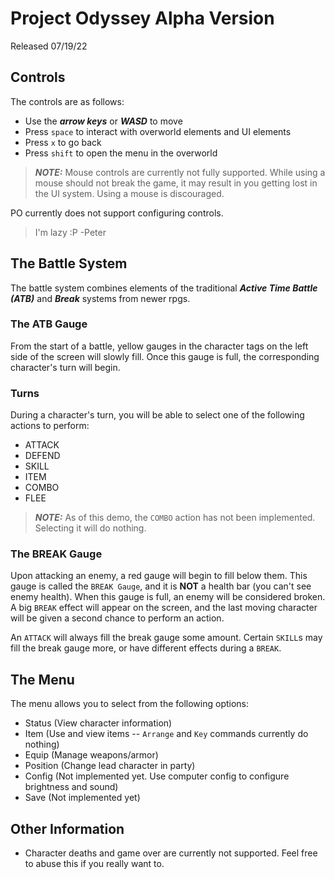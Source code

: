 # Project Odyssey Alpha Version

Released 07/19/22

## Controls

The controls are as follows:
- Use the **_arrow keys_** or **_WASD_** to move
- Press `space` to interact with overworld elements and UI elements
- Press `x` to go back
- Press `shift` to open the menu in the overworld

> **_NOTE:_** Mouse controls are currently not fully supported. While using a mouse should not break the game, it may result in you getting lost in the UI system. Using a mouse is discouraged.

PO currently does not support configuring controls. 
> I'm lazy :P -Peter

## The Battle System

The battle system combines elements of the traditional **_Active Time Battle (ATB)_** and **_Break_** systems from newer rpgs.

### The ATB Gauge

From the start of a battle, yellow gauges in the character tags on the left side of the screen will slowly fill. Once this gauge is full, the corresponding character's turn will begin. 

### Turns

During a character's turn, you will be able to select one of the following actions to perform:

- ATTACK
- DEFEND
- SKILL
- ITEM
- COMBO
- FLEE

> **_NOTE:_** As of this demo, the `COMBO` action has not been implemented. Selecting it will do nothing.

### The BREAK Gauge

Upon attacking an enemy, a red gauge will begin to fill below them. This gauge is called the `BREAK Gauge`, and it is  **NOT** a health bar (you can't see enemy health).
When this gauge is full, an enemy will be considered broken. A big `BREAK` effect will appear on the screen, and the last moving character  will be given a second chance to perform an action.

An `ATTACK` will always fill the break gauge some amount. Certain `SKILL`s may fill the break gauge more, or have different effects during a `BREAK`.

## The Menu

The menu allows you to select from the following options:

- Status (View character information)
- Item (Use and view items -- `Arrange` and `Key` commands currently do nothing)
- Equip (Manage weapons/armor)
- Position (Change lead character in party)
- Config (Not implemented yet. Use computer config to configure brightness and sound)
- Save (Not implemented yet)

## Other Information

- Character deaths and game over are currently not supported. Feel free to abuse this if you really want to.

